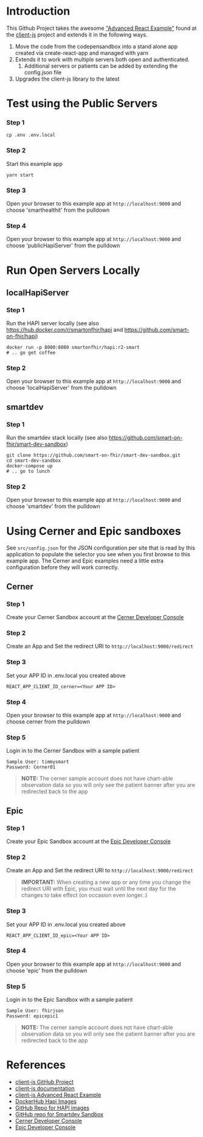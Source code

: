 # Introduction
This Github Project takes the awesome ["Advanced React Example"](https://codesandbox.io/s/fhir-client-react-react-router-context-0q3n8)
 found at the [client-js](https://github.com/smart-on-fhir/client-js) project and extends it in the following ways.

1.  Move the code from the codepensandbox into a stand alone app created via create-react-app and managed with yarn
2.  Extends it to work with multiple servers both open and authenticated.
    1.  Additional servers or patients can be added by extending the config.json file
3.  Upgrades the client-js library to the latest

# Test using the Public Servers

### Step 1

    cp .env .env.local

### Step 2
Start this example app

```shell script
yarn start
```

### Step 3
Open your browser to this example app at `http://localhost:9000` and choose 'smarthealthit' from the pulldown

### Step 4
Open your browser to this example app at `http://localhost:9000` and choose 'publicHapiServer' from the pulldown

# Run Open Servers Locally

## localHapiServer

### Step 1

Run the HAPI server locally (see also https://hub.docker.com/r/smartonfhir/hapi and https://github.com/smart-on-fhir/hapi)
```shell script
docker run -p 8000:8080 smartonfhir/hapi:r2-smart
# .. go get coffee
```

### Step 2
Open your browser to this example app at `http://localhost:9000` and choose 'localHapiServer' from the pulldown

## smartdev

### Step 1

Run the smartdev stack locally (see also https://github.com/smart-on-fhir/smart-dev-sandbox)
```shell script
git clone https://github.com/smart-on-fhir/smart-dev-sandbox.git
cd smart-dev-sandbox 
docker-compose up
# .. go to lunch
```

### Step 2
Open your browser to this example app at `http://localhost:9000` and choose 'smartdev' from the pulldown

# Using Cerner and Epic sandboxes

See `src/config.json` for the JSON configuration per site that is read by this application to populate the selector 
you see when you first browse to this example app.  The Cerner and Epic examples need a little extra configuration 
before they will work correctly.

## Cerner

### Step 1
Create your Cerner Sandbox account at the [Cerner Developer Console][7]

### Step 2
Create an App and Set the redirect URI to `http://localhost:9000/redirect`

### Step 3
Set your APP ID in .env.local you created above

```
REACT_APP_CLIENT_ID_cerner=<Your APP ID>
```

### Step 4
Open your browser to this example app at `http://localhost:9000` and choose cerner from the pulldown

### Step 5
Login in to the Cerner Sandbox with a sample patient

    Sample User: timmysmart
    Password: Cerner01

>**NOTE:** The cerner sample account does not have chart-able observation data
>so you will only see the patient banner after you are redirected back to the app

## Epic

### Step 1
Create your Epic Sandbox account at the [Epic Developer Console][8]

### Step 2
Create an App and Set the redirect URI to `http://localhost:9000/redirect`

>**IMPORTANT:** When creating a new app or any time you change the redirect URI with Epic, 
>you must wait until the next day for the changes to take effect (on occasion even longer..)

### Step 3
Set your APP ID in .env.local you created above

```
REACT_APP_CLIENT_ID_epic=<Your APP ID>
```

### Step 4
Open your browser to this example app at `http://localhost:9000` and choose 'epic' from the pulldown

### Step 5
Login in to the Epic Sandbox with a sample patient

    Sample User: fhirjson
    Password: epicepic1

>**NOTE:** The cerner sample account does not have chart-able observation data
>so you will only see the patient banner after you are redirected back to the app


# References

* [client-js GitHub Project][1]
* [client-js documentation][2]
* [client-js Advanced React Example][3]
* [DockerHub Hapi Images][4]
* [GitHub Repo for HAPI images][5]
* [GitHub repo for Smartdev Sandbox][6]
* [Cerner Developer Console][7]
* [Epic Developer Console][8]

[1]: https://github.com/smart-on-fhir/client-js
[2]: http://docs.smarthealthit.org/client-js/
[3]: https://codesandbox.io/s/fhir-client-react-react-router-context-0q3n8
[4]: https://hub.docker.com/r/smartonfhir/hapi
[5]: https://github.com/smart-on-fhir/hapi
[6]: https://github.com/smart-on-fhir/smart-dev-sandbox
[7]: https://code.cerner.com/developer/smart-on-fhir/apps
[8]: https://fhir.epic.com/Developer/Apps